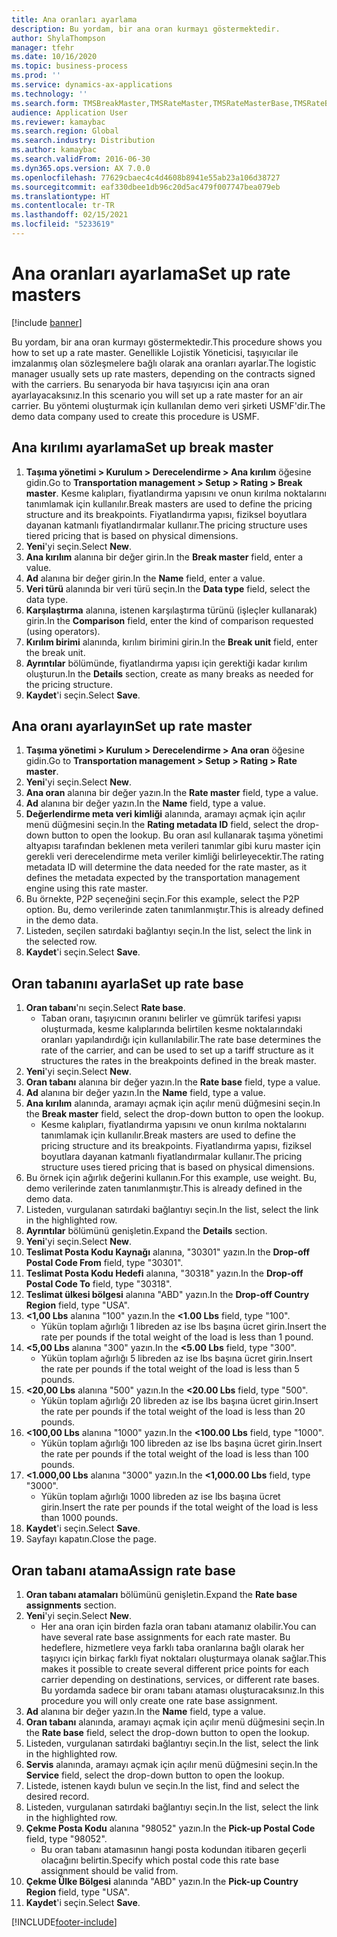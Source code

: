 ```yaml
---
title: Ana oranları ayarlama
description: Bu yordam, bir ana oran kurmayı göstermektedir.
author: ShylaThompson
manager: tfehr
ms.date: 10/16/2020
ms.topic: business-process
ms.prod: ''
ms.service: dynamics-ax-applications
ms.technology: ''
ms.search.form: TMSBreakMaster,TMSRateMaster,TMSRateMasterBase,TMSRateBaseType, TMSRouteWorkbench
audience: Application User
ms.reviewer: kamaybac
ms.search.region: Global
ms.search.industry: Distribution
ms.author: kamaybac
ms.search.validFrom: 2016-06-30
ms.dyn365.ops.version: AX 7.0.0
ms.openlocfilehash: 77629cbaec4c4d4608b8941e55ab23a106d38727
ms.sourcegitcommit: eaf330dbee1db96c20d5ac479f007747bea079eb
ms.translationtype: HT
ms.contentlocale: tr-TR
ms.lasthandoff: 02/15/2021
ms.locfileid: "5233619"
---
```

# <a name="set-up-rate-masters"></a><span data-ttu-id="9edcc-103">Ana oranları ayarlama</span><span class="sxs-lookup"><span data-stu-id="9edcc-103">Set up rate masters</span></span>

[!include [banner](../../includes/banner.md)]

<span data-ttu-id="9edcc-104">Bu yordam, bir ana oran kurmayı göstermektedir.</span><span class="sxs-lookup"><span data-stu-id="9edcc-104">This procedure shows you how to set up a rate master.</span></span> <span data-ttu-id="9edcc-105">Genellikle Lojistik Yöneticisi, taşıyıcılar ile imzalanmış olan sözleşmelere bağlı olarak ana oranları ayarlar.</span><span class="sxs-lookup"><span data-stu-id="9edcc-105">The logistic manager usually sets up rate masters, depending on the contracts signed with the carriers.</span></span> <span data-ttu-id="9edcc-106">Bu senaryoda bir hava taşıyıcısı için ana oran ayarlayacaksınız.</span><span class="sxs-lookup"><span data-stu-id="9edcc-106">In this scenario you will set up a rate master for an air carrier.</span></span> <span data-ttu-id="9edcc-107">Bu yöntemi oluşturmak için kullanılan demo veri şirketi USMF'dir.</span><span class="sxs-lookup"><span data-stu-id="9edcc-107">The demo data company used to create this procedure is USMF.</span></span>

## <a name="set-up-break-master"></a><span data-ttu-id="9edcc-108">Ana kırılımı ayarlama</span><span class="sxs-lookup"><span data-stu-id="9edcc-108">Set up break master</span></span>

1. <span data-ttu-id="9edcc-109">**Taşıma yönetimi > Kurulum > Derecelendirme > Ana kırılım** öğesine gidin.</span><span class="sxs-lookup"><span data-stu-id="9edcc-109">Go to **Transportation management > Setup > Rating > Break master**.</span></span> <span data-ttu-id="9edcc-110">Kesme kalıpları, fiyatlandırma yapısını ve onun kırılma noktalarını tanımlamak için kullanılır.</span><span class="sxs-lookup"><span data-stu-id="9edcc-110">Break masters are used to define the pricing structure and its breakpoints.</span></span> <span data-ttu-id="9edcc-111">Fiyatlandırma yapısı, fiziksel boyutlara dayanan katmanlı fiyatlandırmalar kullanır.</span><span class="sxs-lookup"><span data-stu-id="9edcc-111">The pricing structure uses tiered pricing that is based on physical dimensions.</span></span>  
1. <span data-ttu-id="9edcc-112">**Yeni**'yi seçin.</span><span class="sxs-lookup"><span data-stu-id="9edcc-112">Select **New**.</span></span>
1. <span data-ttu-id="9edcc-113">**Ana kırılım** alanına bir değer girin.</span><span class="sxs-lookup"><span data-stu-id="9edcc-113">In the **Break master** field, enter a value.</span></span>
1. <span data-ttu-id="9edcc-114">**Ad** alanına bir değer girin.</span><span class="sxs-lookup"><span data-stu-id="9edcc-114">In the **Name** field, enter a value.</span></span>
1. <span data-ttu-id="9edcc-115">**Veri türü** alanında bir veri türü seçin.</span><span class="sxs-lookup"><span data-stu-id="9edcc-115">In the **Data type** field, select the data type.</span></span>
1. <span data-ttu-id="9edcc-116">**Karşılaştırma** alanına, istenen karşılaştırma türünü (işleçler kullanarak) girin.</span><span class="sxs-lookup"><span data-stu-id="9edcc-116">In the **Comparison** field, enter the kind of comparison requested (using operators).</span></span>
1. <span data-ttu-id="9edcc-117">**Kırılım birimi** alanında, kırılım birimini girin.</span><span class="sxs-lookup"><span data-stu-id="9edcc-117">In the **Break unit** field, enter the break unit.</span></span>
1. <span data-ttu-id="9edcc-118">**Ayrıntılar** bölümünde, fiyatlandırma yapısı için gerektiği kadar kırılım oluşturun.</span><span class="sxs-lookup"><span data-stu-id="9edcc-118">In the **Details** section, create as many breaks as needed for the pricing structure.</span></span>
1. <span data-ttu-id="9edcc-119">**Kaydet**'i seçin.</span><span class="sxs-lookup"><span data-stu-id="9edcc-119">Select **Save**.</span></span>

## <a name="set-up-rate-master"></a><span data-ttu-id="9edcc-120">Ana oranı ayarlayın</span><span class="sxs-lookup"><span data-stu-id="9edcc-120">Set up rate master</span></span>

1. <span data-ttu-id="9edcc-121">**Taşıma yönetimi > Kurulum > Derecelendirme > Ana oran** öğesine gidin.</span><span class="sxs-lookup"><span data-stu-id="9edcc-121">Go to **Transportation management > Setup > Rating > Rate master**.</span></span>
1. <span data-ttu-id="9edcc-122">**Yeni**'yi seçin.</span><span class="sxs-lookup"><span data-stu-id="9edcc-122">Select **New**.</span></span>
1. <span data-ttu-id="9edcc-123">**Ana oran** alanına bir değer yazın.</span><span class="sxs-lookup"><span data-stu-id="9edcc-123">In the **Rate master** field, type a value.</span></span>
1. <span data-ttu-id="9edcc-124">**Ad** alanına bir değer yazın.</span><span class="sxs-lookup"><span data-stu-id="9edcc-124">In the **Name** field, type a value.</span></span>
1. <span data-ttu-id="9edcc-125">**Değerlendirme meta veri kimliği** alanında, aramayı açmak için açılır menü düğmesini seçin.</span><span class="sxs-lookup"><span data-stu-id="9edcc-125">In the **Rating metadata ID** field, select the drop-down button to open the lookup.</span></span> <span data-ttu-id="9edcc-126">Bu oran asıl kullanarak taşıma yönetimi altyapısı tarafından beklenen meta verileri tanımlar gibi kuru master için gerekli veri derecelendirme meta veriler kimliği belirleyecektir.</span><span class="sxs-lookup"><span data-stu-id="9edcc-126">The rating metadata ID will determine the data needed for the rate master, as it defines the metadata expected by the transportation management engine using this rate master.</span></span>  
1. <span data-ttu-id="9edcc-127">Bu örnekte, P2P seçeneğini seçin.</span><span class="sxs-lookup"><span data-stu-id="9edcc-127">For this example, select the P2P option.</span></span> <span data-ttu-id="9edcc-128">Bu, demo verilerinde zaten tanımlanmıştır.</span><span class="sxs-lookup"><span data-stu-id="9edcc-128">This is already defined in the demo data.</span></span>
1. <span data-ttu-id="9edcc-129">Listeden, seçilen satırdaki bağlantıyı seçin.</span><span class="sxs-lookup"><span data-stu-id="9edcc-129">In the list, select the link in the selected row.</span></span>
1. <span data-ttu-id="9edcc-130">**Kaydet**'i seçin.</span><span class="sxs-lookup"><span data-stu-id="9edcc-130">Select **Save**.</span></span>

## <a name="set-up-rate-base"></a><span data-ttu-id="9edcc-131">Oran tabanını ayarla</span><span class="sxs-lookup"><span data-stu-id="9edcc-131">Set up rate base</span></span>

1. <span data-ttu-id="9edcc-132">**Oran tabanı**'nı seçin.</span><span class="sxs-lookup"><span data-stu-id="9edcc-132">Select **Rate base**.</span></span>
    * <span data-ttu-id="9edcc-133">Taban oranı, taşıyıcının oranını belirler ve gümrük tarifesi yapısı oluşturmada, kesme kalıplarında belirtilen kesme noktalarındaki oranları yapılandırdığı için kullanılabilir.</span><span class="sxs-lookup"><span data-stu-id="9edcc-133">The rate base determines the rate of the carrier, and can be used to set up a tariff structure as it structures the rates in the breakpoints defined in the break master.</span></span>  
2. <span data-ttu-id="9edcc-134">**Yeni**'yi seçin.</span><span class="sxs-lookup"><span data-stu-id="9edcc-134">Select **New**.</span></span>
3. <span data-ttu-id="9edcc-135">**Oran tabanı** alanına bir değer yazın.</span><span class="sxs-lookup"><span data-stu-id="9edcc-135">In the **Rate base** field, type a value.</span></span>
4. <span data-ttu-id="9edcc-136">**Ad** alanına bir değer yazın.</span><span class="sxs-lookup"><span data-stu-id="9edcc-136">In the **Name** field, type a value.</span></span>
5. <span data-ttu-id="9edcc-137">**Ana kırılım** alanında, aramayı açmak için açılır menü düğmesini seçin.</span><span class="sxs-lookup"><span data-stu-id="9edcc-137">In the **Break master** field, select the drop-down button to open the lookup.</span></span>
    * <span data-ttu-id="9edcc-138">Kesme kalıpları, fiyatlandırma yapısını ve onun kırılma noktalarını tanımlamak için kullanılır.</span><span class="sxs-lookup"><span data-stu-id="9edcc-138">Break masters are used to define the pricing structure and its breakpoints.</span></span> <span data-ttu-id="9edcc-139">Fiyatlandırma yapısı, fiziksel boyutlara dayanan katmanlı fiyatlandırmalar kullanır.</span><span class="sxs-lookup"><span data-stu-id="9edcc-139">The pricing structure uses tiered pricing that is based on physical dimensions.</span></span>  
6. <span data-ttu-id="9edcc-140">Bu örnek için ağırlık değerini kullanın.</span><span class="sxs-lookup"><span data-stu-id="9edcc-140">For this example, use weight.</span></span> <span data-ttu-id="9edcc-141">Bu, demo verilerinde zaten tanımlanmıştır.</span><span class="sxs-lookup"><span data-stu-id="9edcc-141">This is already defined in the demo data.</span></span>
7. <span data-ttu-id="9edcc-142">Listeden, vurgulanan satırdaki bağlantıyı seçin.</span><span class="sxs-lookup"><span data-stu-id="9edcc-142">In the list, select the link in the highlighted row.</span></span>
8. <span data-ttu-id="9edcc-143">**Ayrıntılar** bölümünü genişletin.</span><span class="sxs-lookup"><span data-stu-id="9edcc-143">Expand the **Details** section.</span></span>
9. <span data-ttu-id="9edcc-144">**Yeni**'yi seçin.</span><span class="sxs-lookup"><span data-stu-id="9edcc-144">Select **New**.</span></span>
10. <span data-ttu-id="9edcc-145">**Teslimat Posta Kodu Kaynağı** alanına, "30301" yazın.</span><span class="sxs-lookup"><span data-stu-id="9edcc-145">In the **Drop-off Postal Code From** field, type "30301".</span></span>
11. <span data-ttu-id="9edcc-146">**Teslimat Posta Kodu Hedefi** alanına, "30318" yazın.</span><span class="sxs-lookup"><span data-stu-id="9edcc-146">In the **Drop-off Postal Code To** field, type "30318".</span></span>
12. <span data-ttu-id="9edcc-147">**Teslimat ülkesi bölgesi** alanına "ABD" yazın.</span><span class="sxs-lookup"><span data-stu-id="9edcc-147">In the **Drop-off Country Region** field, type "USA".</span></span>
13. <span data-ttu-id="9edcc-148">**<1,00 Lbs** alanına "100" yazın.</span><span class="sxs-lookup"><span data-stu-id="9edcc-148">In the **<1.00 Lbs** field, type "100".</span></span>
    * <span data-ttu-id="9edcc-149">Yükün toplam ağırlığı 1 libreden az ise lbs başına ücret girin.</span><span class="sxs-lookup"><span data-stu-id="9edcc-149">Insert the rate per pounds if the total weight of the load is less than 1 pound.</span></span>  
14. <span data-ttu-id="9edcc-150">**<5,00 Lbs** alanına "300" yazın.</span><span class="sxs-lookup"><span data-stu-id="9edcc-150">In the **<5.00 Lbs** field, type "300".</span></span>
    * <span data-ttu-id="9edcc-151">Yükün toplam ağırlığı 5 libreden az ise lbs başına ücret girin.</span><span class="sxs-lookup"><span data-stu-id="9edcc-151">Insert the rate per pounds if the total weight of the load is less than 5 pounds.</span></span>  
15. <span data-ttu-id="9edcc-152">**<20,00 Lbs** alanına "500" yazın.</span><span class="sxs-lookup"><span data-stu-id="9edcc-152">In the **<20.00 Lbs** field, type "500".</span></span>
    * <span data-ttu-id="9edcc-153">Yükün toplam ağırlığı 20 libreden az ise lbs başına ücret girin.</span><span class="sxs-lookup"><span data-stu-id="9edcc-153">Insert the rate per pounds if the total weight of the load is less than 20 pounds.</span></span>  
16. <span data-ttu-id="9edcc-154">**<100,00 Lbs** alanına "1000" yazın.</span><span class="sxs-lookup"><span data-stu-id="9edcc-154">In the **<100.00 Lbs** field, type "1000".</span></span>
    * <span data-ttu-id="9edcc-155">Yükün toplam ağırlığı 100 libreden az ise lbs başına ücret girin.</span><span class="sxs-lookup"><span data-stu-id="9edcc-155">Insert the rate per pounds if the total weight of the load is less than 100 pounds.</span></span>  
17. <span data-ttu-id="9edcc-156">**<1.000,00 Lbs** alanına "3000" yazın.</span><span class="sxs-lookup"><span data-stu-id="9edcc-156">In the **<1,000.00 Lbs** field, type "3000".</span></span>
    * <span data-ttu-id="9edcc-157">Yükün toplam ağırlığı 1000 libreden az ise lbs başına ücret girin.</span><span class="sxs-lookup"><span data-stu-id="9edcc-157">Insert the rate per pounds if the total weight of the load is less than 1000 pounds.</span></span>  
18. <span data-ttu-id="9edcc-158">**Kaydet**'i seçin.</span><span class="sxs-lookup"><span data-stu-id="9edcc-158">Select **Save**.</span></span>
19. <span data-ttu-id="9edcc-159">Sayfayı kapatın.</span><span class="sxs-lookup"><span data-stu-id="9edcc-159">Close the page.</span></span>

## <a name="assign-rate-base"></a><span data-ttu-id="9edcc-160">Oran tabanı atama</span><span class="sxs-lookup"><span data-stu-id="9edcc-160">Assign rate base</span></span>

1. <span data-ttu-id="9edcc-161">**Oran tabanı atamaları** bölümünü genişletin.</span><span class="sxs-lookup"><span data-stu-id="9edcc-161">Expand the **Rate base assignments** section.</span></span>
2. <span data-ttu-id="9edcc-162">**Yeni**'yi seçin.</span><span class="sxs-lookup"><span data-stu-id="9edcc-162">Select **New**.</span></span>
    * <span data-ttu-id="9edcc-163">Her ana oran için birden fazla oran tabanı atamanız olabilir.</span><span class="sxs-lookup"><span data-stu-id="9edcc-163">You can have several rate base assignments for each rate master.</span></span> <span data-ttu-id="9edcc-164">Bu hedeflere, hizmetlere veya farklı taba oranlarına bağlı olarak her taşıyıcı için birkaç farklı fiyat noktaları oluşturmaya olanak sağlar.</span><span class="sxs-lookup"><span data-stu-id="9edcc-164">This makes it possible to create several different price points for each carrier depending on destinations, services, or different rate bases.</span></span> <span data-ttu-id="9edcc-165">Bu yordamda sadece bir oranı tabanı ataması oluşturacaksınız.</span><span class="sxs-lookup"><span data-stu-id="9edcc-165">In this procedure you will only create one rate base assignment.</span></span>  
3. <span data-ttu-id="9edcc-166">**Ad** alanına bir değer yazın.</span><span class="sxs-lookup"><span data-stu-id="9edcc-166">In the **Name** field, type a value.</span></span>
4. <span data-ttu-id="9edcc-167">**Oran tabanı** alanında, aramayı açmak için açılır menü düğmesini seçin.</span><span class="sxs-lookup"><span data-stu-id="9edcc-167">In the **Rate base** field, select the drop-down button to open the lookup.</span></span>
5. <span data-ttu-id="9edcc-168">Listeden, vurgulanan satırdaki bağlantıyı seçin.</span><span class="sxs-lookup"><span data-stu-id="9edcc-168">In the list, select the link in the highlighted row.</span></span>
6. <span data-ttu-id="9edcc-169">**Servis** alanında, aramayı açmak için açılır menü düğmesini seçin.</span><span class="sxs-lookup"><span data-stu-id="9edcc-169">In the **Service** field, select the drop-down button to open the lookup.</span></span>
7. <span data-ttu-id="9edcc-170">Listede, istenen kaydı bulun ve seçin.</span><span class="sxs-lookup"><span data-stu-id="9edcc-170">In the list, find and select the desired record.</span></span>
8. <span data-ttu-id="9edcc-171">Listeden, vurgulanan satırdaki bağlantıyı seçin.</span><span class="sxs-lookup"><span data-stu-id="9edcc-171">In the list, select the link in the highlighted row.</span></span>
9. <span data-ttu-id="9edcc-172">**Çekme Posta Kodu** alanına "98052" yazın.</span><span class="sxs-lookup"><span data-stu-id="9edcc-172">In the **Pick-up Postal Code** field, type "98052".</span></span>
    * <span data-ttu-id="9edcc-173">Bu oran tabanı atamasının hangi posta kodundan itibaren geçerli olacağını belirtin.</span><span class="sxs-lookup"><span data-stu-id="9edcc-173">Specify which postal code this rate base assignment should be valid from.</span></span>
10. <span data-ttu-id="9edcc-174">**Çekme Ülke Bölgesi** alanında "ABD" yazın.</span><span class="sxs-lookup"><span data-stu-id="9edcc-174">In the **Pick-up Country Region** field, type "USA".</span></span>
11. <span data-ttu-id="9edcc-175">**Kaydet**'i seçin.</span><span class="sxs-lookup"><span data-stu-id="9edcc-175">Select **Save**.</span></span>


[!INCLUDE[footer-include](../../../includes/footer-banner.md)]